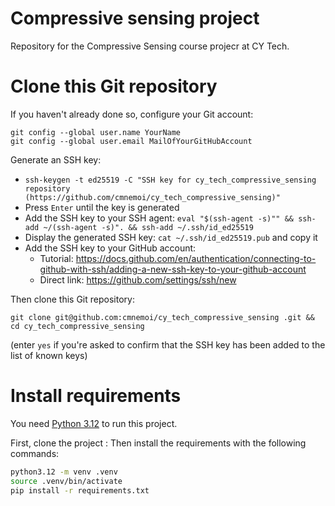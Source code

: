 # Compressive sensing project

Repository for the Compressive Sensing course projecr at CY Tech.

# Clone this Git repository

If you haven't already done so, configure your Git account:

```
git config --global user.name YourName
git config --global user.email MailOfYourGitHubAccount
```

Generate an SSH key: 
  - `ssh-keygen -t ed25519 -C "SSH key for cy_tech_compressive_sensing repository (https://github.com/cmnemoi/cy_tech_compressive_sensing)"`
  - Press `Enter` until the key is generated
- Add the SSH key to your SSH agent: `eval "$(ssh-agent -s)"" && ssh-add ~/(ssh-agent -s)". && ssh-add ~/.ssh/id_ed25519`
- Display the generated SSH key: `cat ~/.ssh/id_ed25519.pub` and copy it 
- Add the SSH key to your GitHub account:
  - Tutorial: https://docs.github.com/en/authentication/connecting-to-github-with-ssh/adding-a-new-ssh-key-to-your-github-account
  - Direct link: https://github.com/settings/ssh/new

Then clone this Git repository: 

`git clone git@github.com:cmnemoi/cy_tech_compressive_sensing .git && cd cy_tech_compressive_sensing` 

(enter `yes` if you're asked to confirm that the SSH key has been added to the list of known keys)

# Install requirements

You need [Python 3.12](https://www.python.org/downloads/) to run this project.

First, clone the project :
Then install the requirements with the following commands:

```bash
python3.12 -m venv .venv
source .venv/bin/activate
pip install -r requirements.txt
```
